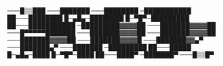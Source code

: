 ───█▒▒███
───███████
───████████
─███████████
██───████████
█─▄█▄─████████
█─▀█▀─█████████
██───███████████
─█████████▓▓▓▓██
───███████▓▓▓▓██
───█▀▀▀▀▀███████
───███████▓▓▓▓██
───███████▓▓▓▓██
───███████▓▓▓▓██
───███████▓▓▓▓█
───███████▓▓▄▀
───███████▄▀
───███████
─█████████
██───█████
█─▄█▄─████
█─▀█▀─████
██───████▀
─███████▀
───█▒▒█▀

